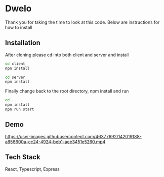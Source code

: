 # Dwelo
Thank you for taking the time to look at this code. Below are instructions for how to install

## Installation

After cloning please cd into both client and server and install
```sh
cd client
npm install
```
```sh
cd server
npm install
```
Finally change back to the root directory, npm install and run
```sh
cd ..
npm install
npm run start
```

## Demo
https://user-images.githubusercontent.com/46377692/142019188-a856600a-cc24-4924-beb1-aee3451e5260.mp4

## Tech Stack
React,
Typescript,
Express
